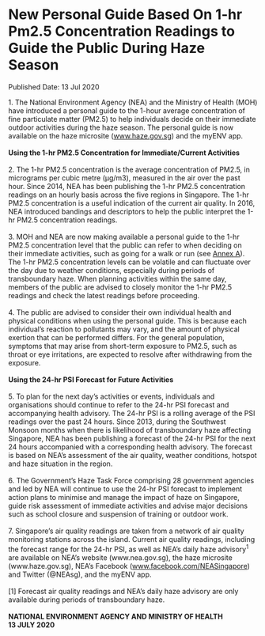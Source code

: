 <html>
    <meta http-equiv="Content-Type" content="text/html; charset=utf-8"/>
    <meta charset="utf-8"/>
    <title>New Personal Guide Based On 1-hr Pm2.5 Concentration Readings to Guide the Public During Haze Season</title>
    <body><h1>New Personal Guide Based On 1-hr Pm2.5 Concentration Readings to Guide the Public During Haze Season</h1>
    <p>Published Date: 13 Jul 2020</p> 1. The National Environment Agency (NEA) and the Ministry of Health (MOH) have introduced a personal guide to the 1-hour average concentration of fine particulate matter (PM2.5) to help individuals decide on their immediate outdoor activities during the haze season. The personal guide is now available on the haze microsite (<a href="http://www.haze.gov.sg/">www.haze.gov.sg</a>) and the myENV app. <br><br><strong>Using the 1-hr PM2.5 Concentration for Immediate/Current Activities </strong><br><br>2. The 1-hr PM2.5 concentration is the average concentration of PM2.5, in micrograms per cubic metre (µg/m3), measured in the air over the past hour. Since 2014, NEA has been publishing the 1-hr PM2.5 concentration readings on an hourly basis across the five regions in Singapore. The 1-hr PM2.5 concentration is a useful indication of the current air quality. In 2016, NEA introduced bandings and descriptors to help the public interpret the 1-hr PM2.5 concentration readings. <br><br>3. MOH and NEA are now making available a personal guide to the 1-hr PM2.5 concentration level that the public can refer to when deciding on their immediate activities, such as going for a walk or run (see <a title="Annex A" href="/docs/librariesprovider5/default-document-library/annex-a-(pm25).pdf?sfvrsn=e2f751f5_0">Annex A</a>). The 1-hr PM2.5 concentration levels can be volatile and can fluctuate over the day due to weather conditions, especially during periods of transboundary haze. When planning activities within the same day, members of the public are advised to closely monitor the 1-hr PM2.5 readings and check the latest readings before proceeding. <br><br>4. The public are advised to consider their own individual health and physical conditions when using the personal guide. This is because each individual’s reaction to pollutants may vary, and the amount of physical exertion that can be performed differs. For the general population, symptoms that may arise from short-term exposure to PM2.5, such as throat or eye irritations, are expected to resolve after withdrawing from the exposure. <br><br><strong>Using the 24-hr PSI Forecast for Future Activities </strong><br><br>5. To plan for the next day’s activities or events, individuals and organisations should continue to refer to the 24-hr PSI forecast and accompanying health advisory. The 24-hr PSI is a rolling average of the PSI readings over the past 24 hours. Since 2013, during the Southwest Monsoon months when there is likelihood of transboundary haze affecting Singapore, NEA has been publishing a forecast of the 24-hr PSI for the next 24 hours accompanied with a corresponding health advisory. The forecast is based on NEA’s assessment of the air quality, weather conditions, hotspot and haze situation in the region. <br><br>6. The Government’s Haze Task Force comprising 28 government agencies and led by NEA will continue to use the 24-hr PSI forecast to implement action plans to minimise and manage the impact of haze on Singapore, guide risk assessment of immediate activities and advise major decisions such as school closure and suspension of training or outdoor work. <br><br>7. Singapore’s air quality readings are taken from a network of air quality monitoring stations across the island. Current air quality readings, including the forecast range for the 24-hr PSI, as well as NEA’s daily haze advisory<sup>1</sup> are available on NEA’s website (www.nea.gov.sg), the haze microsite (www.haze.gov.sg), NEA’s Facebook (<a href="http://www.facebook.com/NEASingapore">www.facebook.com/NEASingapore</a>) and Twitter (@NEAsg), and the myENV app.<br><br>[1] Forecast air quality readings and NEA’s daily haze advisory are only available during periods of transboundary haze.<br><br><strong>NATIONAL ENVIRONMENT AGENCY AND MINISTRY OF HEALTH<br>13 JULY 2020</strong></body>
</html>